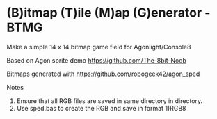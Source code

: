 # (B)itmap (T)ile (M)ap (G)enerator - BTMG

 Make a simple 14 x 14 bitmap game field for Agonlight/Console8

 Based on Agon sprite demo https://github.com/The-8bit-Noob
 
 Bitmaps generated with https://github.com/robogeek42/agon_sped 

 Notes
 1. Ensure that all RGB files are saved in same directory in directory.
 2. Use sped.bas to create the RGB and save in format 1)RGB8
